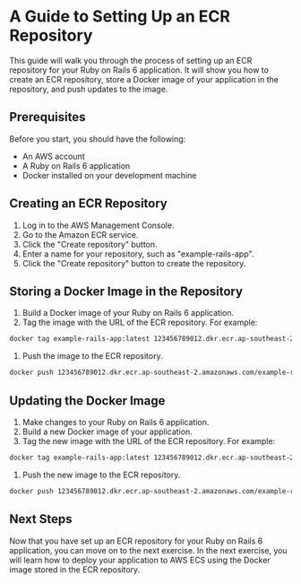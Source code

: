 # A Guide to Setting Up an ECR Repository

This guide will walk you through the process of setting up an ECR repository for your Ruby on Rails 6 application. It will show you how to create an ECR repository, store a Docker image of your application in the repository, and push updates to the image.

## Prerequisites

Before you start, you should have the following:

* An AWS account
* A Ruby on Rails 6 application
* Docker installed on your development machine

## Creating an ECR Repository

1. Log in to the AWS Management Console.
2. Go to the Amazon ECR service.
3. Click the "Create repository" button.
4. Enter a name for your repository, such as "example-rails-app".
5. Click the "Create repository" button to create the repository.

## Storing a Docker Image in the Repository

1. Build a Docker image of your Ruby on Rails 6 application.
2. Tag the image with the URL of the ECR repository. For example:

```bash
docker tag example-rails-app:latest 123456789012.dkr.ecr.ap-southeast-2.amazonaws.com/example-rails-app:latest
```

1. Push the image to the ECR repository.

```bash
docker push 123456789012.dkr.ecr.ap-southeast-2.amazonaws.com/example-rails-app:latest
```

## Updating the Docker Image

1. Make changes to your Ruby on Rails 6 application.
2. Build a new Docker image of your application.
3. Tag the new image with the URL of the ECR repository. For example:

```bash
docker tag example-rails-app:latest 123456789012.dkr.ecr.ap-southeast-2.amazonaws.com/example-rails-app:latest
```

1. Push the new image to the ECR repository.

```bash
docker push 123456789012.dkr.ecr.ap-southeast-2.amazonaws.com/example-rails-app:latest
```

## Next Steps

Now that you have set up an ECR repository for your Ruby on Rails 6 application, you can move on to the next exercise. In the next exercise, you will learn how to deploy your application to AWS ECS using the Docker image stored in the ECR repository.

[//]: # (End of file drills/11-ecr-repository/README.md)
